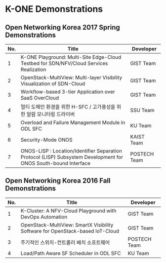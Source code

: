 # K-ONE Demonstrations

## Open Networking Korea 2017 Spring Demonstrations

No. | Title | Developer | 
----|----------|-----------|
1| K-ONE Playground: Multi-Site Edge-Cloud Testbed for SDN/NFV/Cloud Services Realization | GIST Team |
2| OpenStack-MultiView: Multi-layer Visibility Visualization of SDN-Cloud | GIST Team |
3| Workflow-based 3-tier Application over SaaS OverCloud | GIST Team |
4| 멀티 도메인 환경을 위한 H-SFC / 고가용성을 위한 알람 모니터링 드라이버 | SSU Team |
5| Overload and Failure Management Module in ODL SFC | KU Team |
6| Security-Mode ONOS | KAIST Team |
7| ONOS-LISP : Location/Identifier Separation Protocol (LISP) Subsystem Development for ONOS South-bound Interface | POSTECH Team |


## Open Networking Korea 2016 Fall Demonstrations

No. | Title | Developer | 
----|----------|-----------|
1| K-Cluster: A NFV-Cloud Playground with DevOps Automation | GIST Team |
2| OpenStack-MultiView: SmartX Visibility Software for OpenStack-based IoT-Cloud | GIST Team |
3| 주기적인 스위치-컨트롤러 배치 소프트웨어 | POSTECH Team |
4| Load/Path Aware SF Scheduler in ODL SFC | KU Team |
